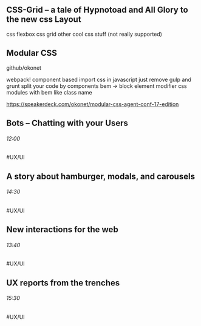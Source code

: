 
## CSS-Grid – a tale of Hypnotoad and All Glory to the new css Layout
css flexbox
css grid
other cool css stuff (not really supported)



## Modular CSS

github/okonet

webpack! component based import css in javascript
just remove gulp and grunt
split your code by components
bem -> block element modifier
css modules with bem like class name

https://speakerdeck.com/okonet/modular-css-agent-conf-17-edition

## Bots – Chatting with your Users
###### 12:00
#UX/UI


## A story about hamburger, modals, and carousels
###### 14:30
#UX/UI


## New interactions for the web
###### 13:40
#UX/UI


## UX reports from the trenches
###### 15:30
#UX/UI




